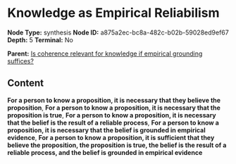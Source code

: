 # Knowledge as Empirical Reliabilism

**Node Type:** synthesis
**Node ID:** a875a2ec-bc8a-482c-b02b-59028ed9ef67
**Depth:** 5
**Terminal:** No

**Parent:** [Is coherence relevant for knowledge if empirical grounding suffices?](is-coherence-relevant-for-knowledge-if-empirical-grounding-suffices-antithesis-144441b0-3f13-4824-b97e-45109c4c84ee.md)

## Content

**For a person to know a proposition, it is necessary that they believe the proposition**, **For a person to know a proposition, it is necessary that the proposition is true**, **For a person to know a proposition, it is necessary that the belief is the result of a reliable process**, **For a person to know a proposition, it is necessary that the belief is grounded in empirical evidence**, **For a person to know a proposition, it is sufficient that they believe the proposition, the proposition is true, the belief is the result of a reliable process, and the belief is grounded in empirical evidence**

